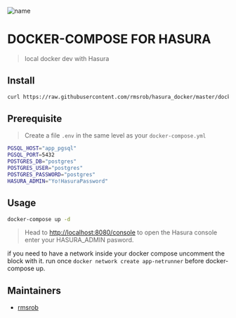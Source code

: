 ![name](https://miro.medium.com/max/1400/1*w91K4J_XoIM91S6aBE3mMQ.png)

# DOCKER-COMPOSE FOR HASURA

> local docker dev with Hasura

## Install

```bash
curl https://raw.githubusercontent.com/rmsrob/hasura_docker/master/docker-compose.yml -o docker-compose.yml
```

## Prerequisite

> Create a file `.env` in the same level as your `docker-compose.yml`

```bash
PGSQL_HOST="app_pgsql"
PGSQL_PORT=5432
POSTGRES_DB="postgres"
POSTGRES_USER="postgres"
POSTGRES_PASSWORD="postgres"
HASURA_ADMIN="Yo!HasuraPassword"
```

## Usage

```bash
docker-compose up -d
```

> Head to [http://localhost:8080/console](http://localhost:8080/console) to open the Hasura console enter your HASURA_ADMIN pasword.

if you need to have a network inside your docker compose uncomment the block with it.
run once `docker network create app-netrunner` before docker-compose up.

## Maintainers

- [rmsrob][me]

[me]: https://github.com/rmsrob
